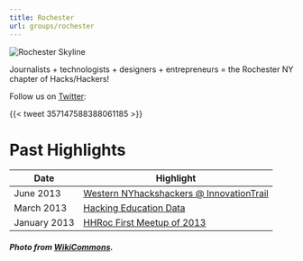 ```yaml
---
title: Rochester
url: groups/rochester
---
```


![Rochester Skyline](https://upload.wikimedia.org/wikipedia/commons/d/d9/Rochester_NY_Skyline.jpg)

Journalists + technologists + designers + entrepreneurs =  the Rochester NY chapter of Hacks/Hackers!

Follow us on [Twitter](https://twitter.com/HacksHackersROC):

{{< tweet 357147588388061185 >}}

# Past Highlights

| **Date**  | **Highlight** |  
|-----------|---------------|  
| June 2013 | [Western NYhackshackers @ InnovationTrail](https://twitter.com/HacksHackersROC/status/349597521900867584) |
| March 2013 | [Hacking Education Data](https://twitter.com/HacksHackersROC/status/310059214762569728) |   
| January 2013 | [HHRoc First Meetup of 2013](https://twitter.com/HacksHackersROC/status/287349919898017792) |

##### Photo from [WikiCommons](wikicommons.org).
